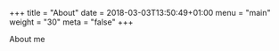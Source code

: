 +++
title = "About"
date = 2018-03-03T13:50:49+01:00
menu = "main" 
weight = "30" 
meta = "false" 
+++

About me